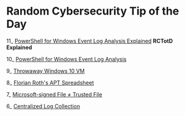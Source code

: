 # Random Cybersecurity Tip of the Day
11_ [PowerShell for Windows Event Log Analysis Explained](https://paul-masek.com/RCTotD/PowerShell_for_Windows_Event_Log_Analysis_Explained) **RCTotD Explained**

10_ [PowerShell for Windows Event Log Analysis](https://paul-masek.com/RCTotD/PowerShell_for_Windows_Event_Log_Analysis)

9_ [Throwaway Windows 10 VM](https://paul-masek.com/RCTotD/Throwaway_Win10_VM)

8_ [Florian Roth's APT Spreadsheet](https://paul-masek.com/RCTotD/Florian_Roths_APT_Spreadsheet)

7_ [Microsoft-signed File ≠ Trusted File](https://paul-masek.com/RCTotD/Microsoft_Signed_File_Not_Trusted_File)

6_ [Centralized Log Collection](https://paul-masek.com/RCTotD/Centralized_Log_Collection)